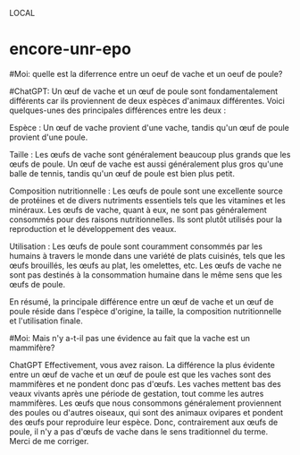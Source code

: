 LOCAL
# encore-unr-epo
#Moi: quelle est la diferrence entre un oeuf de vache et un oeuf de poule?

#ChatGPT: Un œuf de vache et un œuf de poule sont fondamentalement différents car ils proviennent de deux espèces d'animaux différentes. Voici quelques-unes des principales différences entre les deux :

Espèce : Un œuf de vache provient d'une vache, tandis qu'un œuf de poule provient d'une poule.

Taille : Les œufs de vache sont généralement beaucoup plus grands que les œufs de poule. Un œuf de vache est aussi généralement plus gros qu'une balle de tennis, tandis qu'un œuf de poule est bien plus petit.

Composition nutritionnelle : Les œufs de poule sont une excellente source de protéines et de divers nutriments essentiels tels que les vitamines et les minéraux. Les œufs de vache, quant à eux, ne sont pas généralement consommés pour des raisons nutritionnelles. Ils sont plutôt utilisés pour la reproduction et le développement des veaux.

Utilisation : Les œufs de poule sont couramment consommés par les humains à travers le monde dans une variété de plats cuisinés, tels que les œufs brouillés, les œufs au plat, les omelettes, etc. Les œufs de vache ne sont pas destinés à la consommation humaine dans le même sens que les œufs de poule.

En résumé, la principale différence entre un œuf de vache et un œuf de poule réside dans l'espèce d'origine, la taille, la composition nutritionnelle et l'utilisation finale.

#Moi: Mais n'y a-t-il pas une évidence au fait que la vache est un mammifère?

ChatGPT Effectivement, vous avez raison. La différence la plus évidente entre un œuf de vache et un œuf de poule est que les vaches sont des mammifères et ne pondent donc pas d'œufs. Les vaches mettent bas des veaux vivants après une période de gestation, tout comme les autres mammifères. Les œufs que nous consommons généralement proviennent des poules ou d'autres oiseaux, qui sont des animaux ovipares et pondent des œufs pour reproduire leur espèce. Donc, contrairement aux œufs de poule, il n'y a pas d'œufs de vache dans le sens traditionnel du terme. Merci de me corriger.
